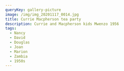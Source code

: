 ```yaml
---
queryKey: gallery-picture
image: /img/img_20201117_0014.jpg
title: Currie Macpherson tea party
description: Currie and Macpherson kids Mwenzo 1956
tags:
  - Nancy
  - David
  - Douglas
  - Joan
  - Marion
  - Zambia
  - 1950s
---
```

